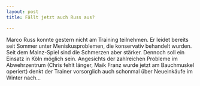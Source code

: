 ```yaml
---
layout: post
title: Fällt jetzt auch Russ aus?

---
```


Marco Russ konnte gestern nicht am Training teilnehmen. Er leidet bereits seit Sommer unter Meniskusproblemen, die konservativ behandelt wurden. Seit dem Mainz-Spiel sind die Schmerzen aber stärker. Dennoch soll ein Einsatz in Köln möglich sein. Angesichts der zahlreichen Probleme im Abwehrzentrum (Chris fehlt länger, Maik Franz wurde jetzt am Bauchmuskel operiert) denkt der Trainer vorsorglich auch schonmal über Neueinkäufe im Winter nach...


